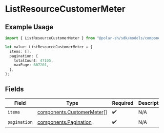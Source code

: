 # ListResourceCustomerMeter

## Example Usage

```typescript
import { ListResourceCustomerMeter } from "@polar-sh/sdk/models/components/listresourcecustomermeter.js";

let value: ListResourceCustomerMeter = {
  items: [],
  pagination: {
    totalCount: 47105,
    maxPage: 607201,
  },
};
```

## Fields

| Field                                                                  | Type                                                                   | Required                                                               | Description                                                            |
| ---------------------------------------------------------------------- | ---------------------------------------------------------------------- | ---------------------------------------------------------------------- | ---------------------------------------------------------------------- |
| `items`                                                                | [components.CustomerMeter](../../models/components/customermeter.md)[] | :heavy_check_mark:                                                     | N/A                                                                    |
| `pagination`                                                           | [components.Pagination](../../models/components/pagination.md)         | :heavy_check_mark:                                                     | N/A                                                                    |